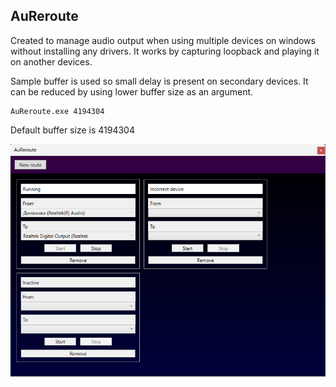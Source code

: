 ## AuReroute

Created to manage audio output when using multiple devices on windows without installing any drivers. It works by capturing loopback and playing it on another devices.

Sample buffer is used so small delay is present on secondary devices. It can be reduced by using lower buffer size as an argument.
```
AuReroute.exe 4194304

```
Default buffer size is 4194304

![Main window screenshot](/Media/main-window.png)
